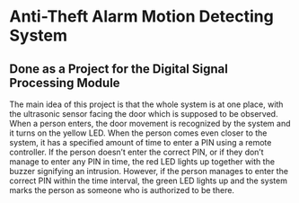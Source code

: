 # Anti-Theft Alarm Motion Detecting System

## Done as a Project for the Digital Signal Processing Module


The main idea of this project is that the whole system is at one place, with the ultrasonic sensor facing the door which is supposed to be observed. 
When a person enters, the door movement is recognized by the system and it turns on the yellow LED. When the person comes even closer to the system, it has a specified amount of time to enter a PIN using a remote controller. If the person doesn’t enter the correct PIN, or if they don’t manage to enter any PIN in time, the red LED lights up together with the buzzer signifying an intrusion. However, if the person manages to enter the correct PIN within the time interval, the green LED lights up and the system marks the person as someone who is authorized to be there. 
